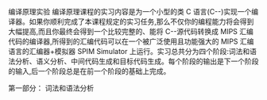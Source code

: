 编译原理实验
编译原理课程的实习内容是为一个小型的类 C 语言(C--)实现一个编译器。如果你顺利完成了本课程规定的实习任务,那么不仅你的编程能力将会得到大幅提高,而且你最终会得到一个比较完整的、能将 C--源代码转换成 MIPS 汇编代码的编译器,所得到的汇编代码可以在一个被广泛使用且功能强大的 MIPS 汇编语言的汇编器+模拟器 SPIM Simulator 上运行。实习总共分为四个阶段:词法和语法分析、语义分析、中间代码生成和目标代码生成。每个阶段的输出是下一个阶段的输入,后一个阶段总是在前一个阶段的基础上完成。

第一部分：
词法和语法分析

